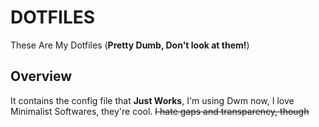 # DOTFILES
These Are My Dotfiles (**Pretty Dumb, Don't look at them!**)
## Overview
It contains the config file that **Just Works**, I'm using Dwm now, I love Minimalist Softwares, they're cool. ~~I hate gaps and transparency, though~~

